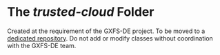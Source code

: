 # The _trusted-cloud_ Folder
Created at the requirement of the GXFS-DE project.  To be moved to a [dedicated repository](https://gitlab.com/gaia-x/technical-committee/service-characteristics/-/issues/213).  Do not add or modify classes without coordination with the GXFS-DE team.

